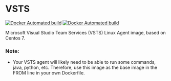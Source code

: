 # VSTS

[![Docker Automated build](https://img.shields.io/docker/automated/jamesjj/vsts-agent-dockerized.svg)](https://hub.docker.com/r/jamesjj/vsts-agent-dockerized/)
[![Docker Automated build](https://img.shields.io/docker/build/jamesjj/vsts-agent-dockerized.svg)](https://hub.docker.com/r/jamesjj/vsts-agent-dockerized/)

Microsoft Visual Studio Team Services (VSTS) Linux Agent image, based on Centos 7.

### Note:

 * Your VSTS agent will likely need to be able to run some commands, java, python, etc. Therefore, use this image as the base image in the FROM line in your own Dockerfile.

